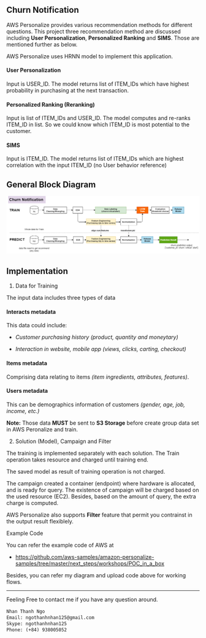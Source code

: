 ## Churn Notification

AWS Personalize provides various recommendation methods for different questions. This project three recommendation method are discussed including **User Personalization**, **Personalized Ranking** and **SIMS**. Those are mentioned further as below.

AWS Personalize uses HRNN model to implement this application.

#### User Personalization

Input is USER_ID. The model returns list of ITEM_IDs which have highest probability in purchasing at the next transaction.

#### Personalized Ranking (Reranking)

Input is list of ITEM_IDs and USER_ID. The model computes and re-ranks ITEM_ID in list. So we could know which ITEM_ID is most potential to the customer.

#### SIMS

Input is ITEM_ID. The model returns list of ITEM_IDs which are highest correlation with the input ITEM_ID (no User behavior reference)

## General Block Diagram

![alt text](https://github.com/carfirst125/portfolio/blob/main/churn_notification/diagram/churn_prediction_BlockDiagram.png?raw=true)

## Implementation

1. Data for Training

The input data includes three types of data

#### Interacts metadata

This data could include: 

*   *Customer purchasing history (product, quantity and moneytary)*

*   *Interaction in website, mobile app (views, clicks, carting, checkout)*

#### Items metadata

Comprising data relating to items *(item ingredients, attributes, features)*.

#### Users metadata

This can be demographics information of customers *(gender, age, job, income, etc.)*

**Note:** Those data **MUST** be sent to **S3 Storage** before create group data set in AWS Peronalize and train.

2. Solution (Model), Campaign and Filter

The training is implemented separately with each solution. The Train operation takes resource and charged until training end. 

The saved model as result of training operation is not charged. 

The campaign created a container (endpoint) where hardware is allocated, and is ready for query. The existence of campaign will be charged based on the used resource (EC2). Besides, based on the amount of query, the extra charge is computed.

AWS Personalize also supports **Filter** feature that permit you contrainst in the output result flexiblely.

Example Code

You can refer the example code of AWS at

  *  https://github.com/aws-samples/amazon-personalize-samples/tree/master/next_steps/workshops/POC_in_a_box

Besides, you can refer my diagram and upload code above for working flows.

- - - - - 
Feeling Free to contact me if you have any question around.

    Nhan Thanh Ngo
    Email: ngothanhnhan125@gmail.com
    Skype: ngothanhnhan125
    Phone: (+84) 938005052

